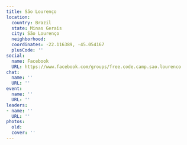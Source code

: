 ```yaml
---
title: São Lourenço
location:
  country: Brazil
  state: Minas Gerais
  city: São Lourenço
  neighborhood: 
  coordinates: -22.116389, -45.054167
  plusCode: ''
social:
  name: Facebook
  URL: https://www.facebook.com/groups/free.code.camp.sao.lourenco
chat:
  name: ''
  URL: ''
event:
  name: ''
  URL: ''
leaders:
- name: ''
  URL: ''
photos:
  old: 
  cover: ''
---
```


